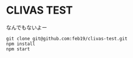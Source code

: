 # CLIVAS TEST

なんでもないよー

```
git clone git@github.com:feb19/clivas-test.git
npm install
npm start
```
